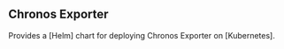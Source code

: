 <!--
SPDX-FileCopyrightText: 2021 Open Networking Foundation

SPDX-License-Identifier: LicenseRef-ONF-Member-Only-1.0
-->

## Chronos Exporter

Provides a [Helm] chart for deploying Chronos Exporter on [Kubernetes].
